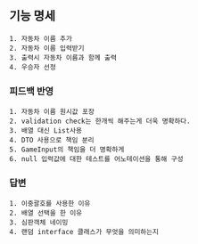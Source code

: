 ## 기능 명세

    1. 자동차 이름 추가
    2. 자동차 이름 입력받기
    3. 출력시 자동차 이름과 함께 출력
    4. 우승자 선정

### 피드백 반영

    1. 자동차 이름 원시값 포장
    2. validation check는 한개씩 해주는게 더욱 명확하다.
    3. 배열 대신 List사용
    4. DTO 사용으로 책임 분리
    5. GameInput의 책임을 더 명확하게
    6. null 입력값에 대한 테스트를 어노테이션을 통해 구성

### 답변

    1. 이중괄호를 사용한 이유
    2. 배열 선택을 한 이유
    3. 심판객체 네이밍
    4. 랜덤 interface 클래스가 무엇을 의미하는지